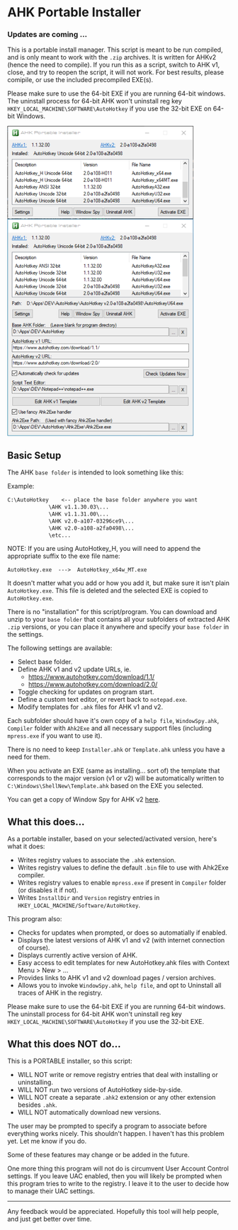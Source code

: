 # AHK Portable Installer

### Updates are coming ...

This is a portable install manager.  This script is meant to be run compiled, and is only meant to work with the `.zip` archives.  It is written for AHKv2 (hence the need to compile).  If you run this as a script, switch to AHK v1, close, and try to reopen the script, it will not work.  For best results, please comipile, or use the included precompiled EXE(s).

Please make sure to use the 64-bit EXE if you are running 64-bit windows.  The uninstall process for 64-bit AHK won't uninstall reg key `HKEY_LOCAL_MACHINE\SOFTWARE\AutoHotkey` if you use the 32-bit EXE on 64-bit Windows.

<img src="/images/ahk-pi2.png" width="420" align="top"/><img src="/images/ahk-pi6.png" width="420"/>

## Basic Setup

The AHK `base folder` is intended to look something like this:

Example:
```
C:\AutoHotkey    <-- place the base folder anywhere you want
             \AHK v1.1.30.03\...
             \AHK v1.1.31.00\...
             \AHK v2.0-a107-03296ce9\...
             \AHK v2.0-a108-a2fa0498\...
             \etc...
```

NOTE: If you are using AutoHotkey_H, you will need to append the appropriate suffix to the exe file name:

```
AutoHotkey.exe  --->  AutoHotkey_x64w_MT.exe
```

It doesn't matter what you add or how you add it, but make sure it isn't plain `AutoHotkey.exe`.  This file is deleted and the selected EXE is copied to `AutoHotkey.exe`.

There is no "installation" for this script/program.  You can download and unzip to your `base folder` that contains all your subfolders of extracted AHK `.zip` versions, or you can place it anywhere and specify your `base folder` in the settings.

The following settings are available:
* Select base folder.
* Define AHK v1 and v2 update URLs, ie.
  * https://www.autohotkey.com/download/1.1/
  * https://www.autohotkey.com/download/2.0/
* Toggle checking for updates on program start.
* Define a custom text editor, or revert back to `notepad.exe`.
* Modify templates for `.ahk` files for AHK v1 and v2.

Each subfolder should have it's own copy of a `help file`, `WindowSpy.ahk`, `Compiler` folder with `Ahk2Exe` and all necessary support files (including `mpress.exe` if you want to use it).

There is no need to keep `Installer.ahk` or `Template.ahk` unless you have a need for them.

When you activate an EXE (same as installing... sort of) the template that corresponds to the major version (v1 or v2) will be automatically written to `C:\Windows\ShellNew\Template.ahk` based on the EXE you selected.

You can get a copy of Window Spy for AHK v2 [here](https://www.autohotkey.com/boards/viewtopic.php?f=83&t=72333&sid=3b87fff7974d5900bc41619869692564).

## What this does...

As a portable installer, based on your selected/activated version, here's what it does:

* Writes registry values to associate the `.ahk` extension.
* Writes registry values to define the default `.bin` file to use with Ahk2Exe compiler.
* Writes registry values to enable `mpress.exe` if present in `Compiler` folder (or disables it if not).
* Writes `InstallDir` and `Version` registry entries in `HKEY_LOCAL_MACHINE/Software/AutoHotkey`.

This program also:

* Checks for updates when prompted, or does so automatially if enabled.
* Displays the latest versions of AHK v1 and v2 (with internet connection of course).
* Displays currently active version of AHK.
* Easy access to edit templates for new AutoHotkey.ahk files with Context Menu > New > ...
* Provides links to AHK v1 and v2 download pages / version archives.
* Allows you to invoke `WindowSpy.ahk`, `help file`, and opt to Uninstall all traces of AHK in the registry.

Please make sure to use the 64-bit EXE if you are running 64-bit windows.  The uninstall process for 64-bit AHK won't uninstall reg key `HKEY_LOCAL_MACHINE\SOFTWARE\AutoHotkey` if you use the 32-bit EXE.

## What this does NOT do...

This is a PORTABLE installer, so this script:

* WILL NOT write or remove registry entries that deal with installing or uninstalling.
* WILL NOT run two versions of AutoHotkey side-by-side.
* WILL NOT create a separate `.ahk2` extension or any other extension besides `.ahk`.
* WILL NOT automatically download new versions.

The user may be prompted to specify a program to associate before everything works nicely.  This shouldn't happen.  I haven't has this problem yet.  Let me know if you do.

Some of these features may change or be added in the future.

One more thing this program will not do is circumvent User Account Control settings.  If you leave UAC enabled, then you will likely be prompted when this program tries to write to the registry.  I leave it to the user to decide how to manage their UAC settings.

---

Any feedback would be appreciated.  Hopefully this tool will help people, and just get better over time.
